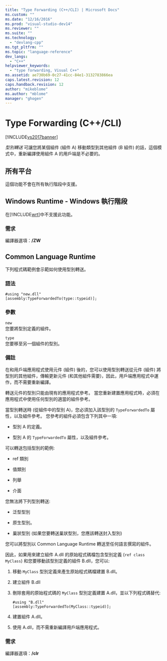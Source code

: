 ```yaml
---
title: "Type Forwarding (C++/CLI) | Microsoft Docs"
ms.custom: ""
ms.date: "12/16/2016"
ms.prod: "visual-studio-dev14"
ms.reviewer: ""
ms.suite: ""
ms.technology: 
  - "devlang-cpp"
ms.tgt_pltfrm: ""
ms.topic: "language-reference"
dev_langs: 
  - "C++"
helpviewer_keywords: 
  - "type forwarding, Visual C++"
ms.assetid: ae730b69-0c27-41cc-84e1-3132783866ea
caps.latest.revision: 12
caps.handback.revision: 12
author: "mikeblome"
ms.author: "mblome"
manager: "ghogen"
---
```

# Type Forwarding (C++/CLI)
[!INCLUDE[vs2017banner](../assembler/inline/includes/vs2017banner.md)]

*型別轉送* 可讓您將某個組件 \(組件 A\) 移動類型到其他組件 \(B 組件\) 的話，這個模式中，重新編譯使用組件 A 的用戶端是不必要的。  
  
## 所有平台  
 這個功能不會在所有執行階段中支援。  
  
## Windows Runtime \- Windows 執行階段  
 在[!INCLUDE[wrt](../atl/reference/includes/wrt_md.md)]中不支援此功能。  
  
### 需求  
 編譯器選項：**\/ZW**  
  
## Common Language Runtime  
 下列程式碼範例會示範如何使用型別轉送。  
  
### 語法  
  
```  
#using "new.dll"  
[assembly:TypeForwardedTo(type::typeid)];  
```  
  
### 參數  
 `new`  
 您要將型別定義的組件。  
  
 `type`  
 您要移至另一個組件的型別。  
  
### 備註  
 在和用戶端應用程式使用元件 \(組件\) 後的，您可以使用型別轉送從元件 \(組件\) 將型別的其他組件，傳輸更新元件 \(和其他組件需要\)，因此，用戶端應用程式中運作，而不需要重新編譯。  
  
 轉送元件的型別只能由現有的應用程式參考。  當您重新建置應用程式時，必須在應用程式中使用任何型別的適當的組件參考。  
  
 當型別轉送時 \(從組件中的型別 A\)，您必須加入該型別的 `TypeForwardedTo` 屬性，以及組件參考。  您參考的組件必須包含下列其中一項:  
  
-   型別 A 的定義。  
  
-   型別 A 的 `TypeForwardedTo` 屬性，以及組件參考。  
  
 可以轉送包括型別的範例:  
  
-   ref 類別  
  
-   值類別  
  
-   列舉  
  
-   介面  
  
 您無法將下列型別轉送:  
  
-   泛型型別  
  
-   原生型別。  
  
-   巢狀型別 \(如果您要轉送巢狀型別，您應該轉送封入型別\)  
  
 您可以將型別以 Common Language Runtime 轉送至任何語言撰寫的組件。  
  
 因此，如果用來建立組件 A.dll 的原始程式碼檔包含型別定義 \(`ref class MyClass`\) 和您要移動該型別定義的組件 B.dll，您可以:  
  
1.  移動 `MyClass` 型別定義來產生原始程式碼檔建置 B.dll。  
  
2.  建立組件 B.dll  
  
3.  刪除套用的原始程式碼的 `MyClass` 型別定義建置 A.dll，並以下列程式碼替代:  
  
    ```  
    #using "B.dll"  
    [assembly:TypeForwardedTo(MyClass::typeid)];  
    ```  
  
4.  建置組件 A.dll。  
  
5.  使用 A.dll，而不需重新編譯用戶端應用程式。  
  
### 需求  
 編譯器選項：**\/clr**